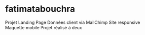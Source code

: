 # fatimatabouchra

Projet Landing Page
Données client via MailChimp
Site responsive
Maquette mobile
Projet réalisé à deux
